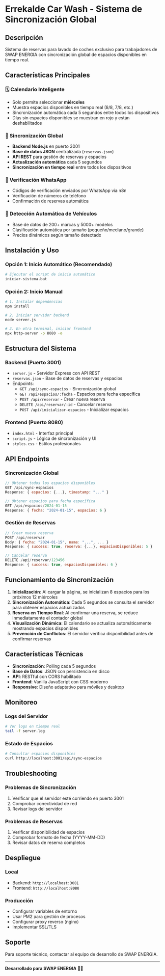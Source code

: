 # Errekalde Car Wash - Sistema de Sincronización Global

## Descripción
Sistema de reservas para lavado de coches exclusivo para trabajadores de SWAP ENERGIA con sincronización global de espacios disponibles en tiempo real.

## Características Principales

### 🗓️ Calendario Inteligente
- Solo permite seleccionar **miércoles**
- Muestra espacios disponibles en tiempo real (8/8, 7/8, etc.)
- Sincronización automática cada 5 segundos entre todos los dispositivos
- Días sin espacios disponibles se muestran en rojo y están deshabilitados

### 🔄 Sincronización Global
- **Backend Node.js** en puerto 3001
- **Base de datos JSON** centralizada (`reservas.json`)
- **API REST** para gestión de reservas y espacios
- **Actualización automática** cada 5 segundos
- **Sincronización en tiempo real** entre todos los dispositivos

### 📱 Verificación WhatsApp
- Códigos de verificación enviados por WhatsApp via n8n
- Verificación de números de teléfono
- Confirmación de reservas automática

### 🚗 Detección Automática de Vehículos
- Base de datos de 200+ marcas y 5000+ modelos
- Clasificación automática por tamaño (pequeño/mediano/grande)
- Precios dinámicos según tamaño detectado

## Instalación y Uso

### Opción 1: Inicio Automático (Recomendado)
```bash
# Ejecutar el script de inicio automático
iniciar-sistema.bat
```

### Opción 2: Inicio Manual
```bash
# 1. Instalar dependencias
npm install

# 2. Iniciar servidor backend
node server.js

# 3. En otra terminal, iniciar frontend
npx http-server -p 8080 -o
```

## Estructura del Sistema

### Backend (Puerto 3001)
- `server.js` - Servidor Express con API REST
- `reservas.json` - Base de datos de reservas y espacios
- Endpoints:
  - `GET /api/sync-espacios` - Sincronización global
  - `GET /api/espacios/:fecha` - Espacios para fecha específica
  - `POST /api/reservar` - Crear nueva reserva
  - `DELETE /api/reservar/:id` - Cancelar reserva
  - `POST /api/inicializar-espacios` - Inicializar espacios

### Frontend (Puerto 8080)
- `index.html` - Interfaz principal
- `script.js` - Lógica de sincronización y UI
- `styles.css` - Estilos profesionales

## API Endpoints

### Sincronización Global
```javascript
// Obtener todos los espacios disponibles
GET /api/sync-espacios
Response: { espacios: {...}, timestamp: "..." }

// Obtener espacios para fecha específica
GET /api/espacios/2024-01-15
Response: { fecha: "2024-01-15", espacios: 6 }
```

### Gestión de Reservas
```javascript
// Crear nueva reserva
POST /api/reservar
Body: { fecha: "2024-01-15", name: "...", ... }
Response: { success: true, reserva: {...}, espaciosDisponibles: 5 }

// Cancelar reserva
DELETE /api/reservar/123456
Response: { success: true, espaciosDisponibles: 6 }
```

## Funcionamiento de Sincronización

1. **Inicialización**: Al cargar la página, se inicializan 8 espacios para los próximos 12 miércoles
2. **Sincronización Automática**: Cada 5 segundos se consulta el servidor para obtener espacios actualizados
3. **Reserva en Tiempo Real**: Al confirmar una reserva, se reduce inmediatamente el contador global
4. **Visualización Dinámica**: El calendario se actualiza automáticamente mostrando espacios disponibles
5. **Prevención de Conflictos**: El servidor verifica disponibilidad antes de confirmar reservas

## Características Técnicas

- **Sincronización**: Polling cada 5 segundos
- **Base de Datos**: JSON con persistencia en disco
- **API**: RESTful con CORS habilitado
- **Frontend**: Vanilla JavaScript con CSS moderno
- **Responsive**: Diseño adaptativo para móviles y desktop

## Monitoreo

### Logs del Servidor
```bash
# Ver logs en tiempo real
tail -f server.log
```

### Estado de Espacios
```bash
# Consultar espacios disponibles
curl http://localhost:3001/api/sync-espacios
```

## Troubleshooting

### Problemas de Sincronización
1. Verificar que el servidor esté corriendo en puerto 3001
2. Comprobar conectividad de red
3. Revisar logs del servidor

### Problemas de Reservas
1. Verificar disponibilidad de espacios
2. Comprobar formato de fecha (YYYY-MM-DD)
3. Revisar datos de reserva completos

## Despliegue

### Local
- Backend: `http://localhost:3001`
- Frontend: `http://localhost:8080`

### Producción
- Configurar variables de entorno
- Usar PM2 para gestión de procesos
- Configurar proxy reverso (nginx)
- Implementar SSL/TLS

## Soporte

Para soporte técnico, contactar al equipo de desarrollo de SWAP ENERGIA.

---
**Desarrollado para SWAP ENERGIA** 🚗✨ 